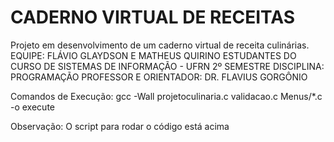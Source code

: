 # CADERNO VIRTUAL DE RECEITAS
Projeto em desenvolvimento de um caderno virtual de receita culinárias.
EQUIPE: FLÁVIO GLAYDSON E MATHEUS QUIRINO
ESTUDANTES DO CURSO DE SISTEMAS DE INFORMAÇÃO - UFRN
2º SEMESTRE
DISCIPLINA: PROGRAMAÇÃO 
PROFESSOR E ORIENTADOR: DR. FLAVIUS GORGÔNIO       

Comandos de Execução: 
gcc -Wall projetoculinaria.c validacao.c  Menus/*.c -o execute


Observação: O script para rodar o código está acima
